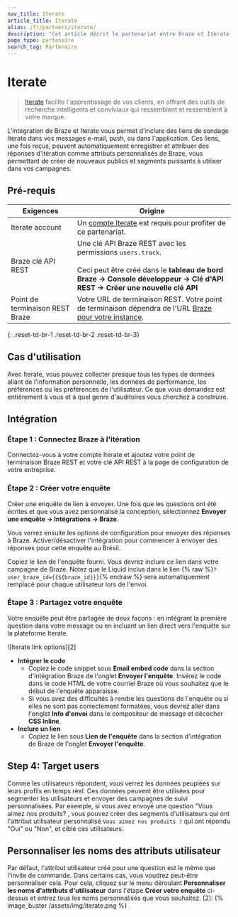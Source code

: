 ```yaml
---
nav_title: Iterate
article_title: Iterate
alias: /fr/partners/iterate/
description: "Cet article décrit le partenariat entre Braze et Iterate, vous permettant d'enrichir les données des clients en utilisant des sondages pour ajouter des informations supplémentaires."
page_type: partenaire
search_tag: Partenaire
---
```


# Iterate

> [Iterate](https://iteratehq.com) facilite l'apprentissage de vos clients, en offrant des outils de recherche intelligents et conviviaux qui ressemblent et ressemblent à votre marque.

L'intégration de Braze et Iterate vous permet d'inclure des liens de sondage Iterate dans vos messages e-mail, push, ou dans l'application. Ces liens, une fois reçus, peuvent automatiquement enregistrer et attribuer des réponses d'itération comme attributs personnalisés de Braze, vous permettant de créer de nouveaux publics et segments puissants à utiliser dans vos campagnes.

## Pré-requis

| Exigences                       | Origine                                                                                                                                                                                                      |
| ------------------------------- | ------------------------------------------------------------------------------------------------------------------------------------------------------------------------------------------------------------ |
| Iterate account                 | Un [compte Iterate](https://iteratehq.com) est requis pour profiter de ce partenariat.                                                                                                                       |
| Braze clé API REST              | Une clé API Braze REST avec les permissions `users.track`. <br><br> Ceci peut être créé dans le __tableau de bord Braze -> Console développeur -> Clé d'API REST -> Créer une nouvelle clé API__ |
| Point de terminaison REST Braze | Votre URL de terminaison REST. Votre point de terminaison dépendra de l'URL [Braze pour votre instance][6].                                                                                                  |
{: .reset-td-br-1 .reset-td-br-2 .reset-td-br-3}

## Cas d'utilisation

Avec Iterate, vous pouvez collecter presque tous les types de données allant de l'information personnelle, les données de performance, les préférences ou les préférences de l'utilisateur. Ce que vous demandez est entièrement à vous et à quel genre d'auditoires vous cherchez à construire.

## Intégration

### Étape 1 : Connectez Braze à l'itération

Connectez-vous à votre compte Iterate et ajoutez votre point de terminaison Braze REST et votre clé API REST à la page de configuration de votre entreprise.

### Étape 2 : Créer votre enquête

Créer une enquête de lien à envoyer. Une fois que les questions ont été écrites et que vous avez personnalisé la conception, sélectionnez **Envoyer une enquête -> Intégrations -> Braze**.

Vous verrez ensuite les options de configuration pour envoyer des réponses à Braze. Activer/désactiver l'intégration pour commencer à envoyer des réponses pour cette enquête au Brésil.

Copiez le lien de l'enquête fourni. Vous devrez inclure ce lien dans votre campagne de Braze. Notez que le Liquid inclus dans le lien {% raw %}`?user_braze_id={{${braze_id}}}`{% endraw %} sera automatiquement remplacé pour chaque utilisateur lors de l'envoi.

### Étape 3 : Partagez votre enquête

Votre enquête peut être partagée de deux façons : en intégrant la première question dans votre message ou en incluant un lien direct vers l'enquête sur la plateforme Iterate.

!\[Iterate link options\]\[2\]

- **Intégrer le code**
  - Copiez le code snippet sous **Email embed code** dans la section d'intégration Braze de l'onglet **Envoyer l'enquête**. Insérez le code dans le code HTML de votre courriel Braze où vous souhaitez que le début de l'enquête apparaisse.
  - Si vous avez des difficultés à rendre les questions de l'enquête ou si elles ne sont pas correctement formatées, vous devrez aller dans l'onglet **Info d'envoi** dans le compositeur de message et décocher **CSS Inline**.
- **Inclure un lien**
  - Copiez le lien sous **Lien de l'enquête** dans la section d'intégration de Braze de l'onglet **Envoyer l'enquête**.

## Step 4: Target users

Comme les utilisateurs répondent, vous verrez les données peuplées sur leurs profils en temps réel. Ces données peuvent être utilisées pour segmenter les utilisateurs et envoyer des campagnes de suivi personnalisées. Par exemple, si vous avez envoyé une question "Vous aimez nos produits? , vous pouvez créer des segments d'utilisateurs qui ont l'attribut utilisateur personnalisé `Vous aimez nos produits ?` qui ont répondu "Oui" ou "Non", et ciblé ces utilisateurs.

## Personnaliser les noms des attributs utilisateur

Par défaut, l'attribut utilisateur créé pour une question est le même que l'invite de commande. Dans certains cas, vous voudrez peut-être personnaliser cela. Pour cela, cliquez sur le menu déroulant **Personnaliser les noms d'attributs d'utilisateur** dans l'étape **Créer votre enquête** ci-dessus et entrez tous les noms personnalisés que vous souhaitez.
[2]: {% image_buster /assets/img/iterate.png %}

[6]: {{site.baseurl}}/api/basics?redirected=true#endpoints
